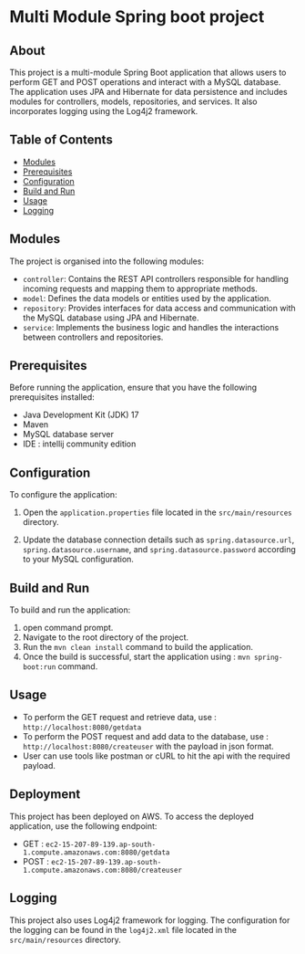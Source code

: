 # Multi Module Spring boot project

## About

This project is a multi-module Spring Boot application that allows users to perform GET and POST operations and interact with a MySQL database. The application uses JPA and Hibernate for data persistence and includes modules for controllers, models, repositories, and services. It also incorporates logging using the Log4j2 framework.  

## Table of Contents

- [Modules](#modules)
- [Prerequisites](#prerequisites)
- [Configuration](#configuration)
- [Build and Run](#build-and-run)
- [Usage](#usage)
- [Logging](#logging)


## Modules 

  The project is organised into the following modules:

 - `controller`: Contains the REST API controllers responsible for handling incoming requests and mapping them to appropriate methods.
 - `model`: Defines the data models or entities used by the application.
 - `repository`: Provides interfaces for data access and communication with the MySQL database using JPA and Hibernate.
 - `service`: Implements the business logic and handles the interactions between controllers and repositories.


## Prerequisites

Before running the application, ensure that you have the following prerequisites installed:

 - Java Development Kit (JDK) 17
 - Maven
 - MySQL database server
 - IDE : intellij community edition

## Configuration

To configure the application:

1. Open the `application.properties` file located in the `src/main/resources` directory.

2. Update the database connection details such as `spring.datasource.url`, `spring.datasource.username`, and `spring.datasource.password` according to your MySQL configuration.

## Build and Run 

To build and run the application:

 1. open command prompt.
 2. Navigate to the root directory of the project.
 3. Run the `mvn clean install` command to build the application. 
 4. Once the build is successful, start the application using : `mvn spring-boot:run` command.

## Usage

 - To perform the GET request and retrieve data, use : `http://localhost:8080/getdata`
 - To perform the POST request and add data to the database, use : `http://localhost:8080/createuser` with the payload in json format.
 - User can use tools like postman or cURL to hit the api with the required payload.

## Deployment 

This project has been deployed on AWS. To access the deployed application, use the following endpoint:

 - GET : `ec2-15-207-89-139.ap-south-1.compute.amazonaws.com:8080/getdata`
 - POST : `ec2-15-207-89-139.ap-south-1.compute.amazonaws.com:8080/createuser`

## Logging

This project also uses Log4j2 framework for logging. The configuration for the logging can be found in the `log4j2.xml` file located in the `src/main/resources` directory.

   